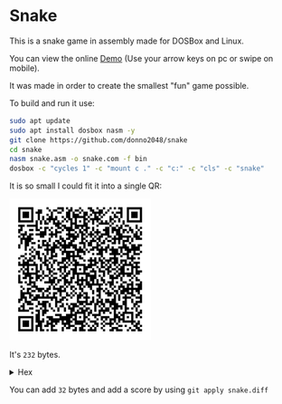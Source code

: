 # Snake

This is a snake game in assembly made for DOSBox and Linux.

You can view the online [Demo](https://donno2048.github.io/snake/) (Use your arrow keys on pc or swipe on mobile).

It was made in order to create the smallest "fun" game possible.

To build and run it use:

```sh
sudo apt update
sudo apt install dosbox nasm -y
git clone https://github.com/donno2048/snake
cd snake
nasm snake.asm -o snake.com -f bin
dosbox -c "cycles 1" -c "mount c ." -c "c:" -c "cls" -c "snake"
```

It is so small I could fit it into a single QR:

<img src="./snake.png" width="250"/>

It's `232` bytes.

<details>
  <summary>Hex</summary>
  <br/>
    
```
8ed88ed0b800b88ec031ffb9d007b8200260f3abb8ffffb92600bfa802
f3abb91100ab60b9290031c0f3abb8ffffab6181c79e00e2ecb92600bf
4a0df3ab6189cfbd0600e86c00e460247f3c48741c3c4b74133c4d740a
3c5075ec81c7a000eb0e83c704eb0983ef04eb0481efa000b00926803d
070f94c4740626803d207580aa4f60061e0789e941beec7c01ee89f747
47fdf3a4fc076157893eec7c80fc0174098bbeec7cb020aaeb054545e8
03005feb9460b9ffff66f7f181e2ff0f81fa80027df089d783c22883ea
2883fa287df883fa127dde81c7d300c1e70226803d0974d1b007aa61c3
```
</details>

You can add `32` bytes and add a score by using `git apply snake.diff`

